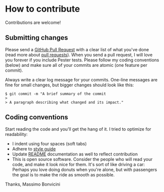 # How to contribute

Contributions are welcome!

## Submitting changes

Please send a [GitHub Pull Request](https://github.com/EsOsO/Logging/pull/new/dev) with a clear list of what you've done (read more about [pull requests](http://help.github.com/pull-requests/)). When you send a pull request, I will love you forever if you include Pester tests. Please follow my coding conventions (below) and make sure all of your commits are atomic (one feature per commit).

Always write a clear log message for your commits. One-line messages are fine for small changes, but bigger changes should look like this:

    $ git commit -m "A brief summary of the commit
    >
    > A paragraph describing what changed and its impact."

## Coding conventions

Start reading the code and you'll get the hang of it. I tried to optimize for readability:

* I indent using four spaces (soft tabs)
* Adhere to [style guide](https://github.com/PoshCode/PowerShellPracticeAndStyle)
* Update [README](README.md) documentation as well to reflect contribution
* This is open source software. Consider the people who will read your code, and make it look nice for them. It's sort of like driving a car: Perhaps you love doing donuts when you're alone, but with passengers the goal is to make the ride as smooth as possible.

Thanks, Massimo Bonvicini
